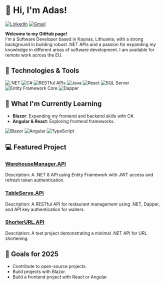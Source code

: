 # 👋 Hi, I'm Adas!
[![LinkedIn](https://img.shields.io/badge/-LinkedIn-0A66C2?logo=linkedin&logoColor=white&style=flat)](https://www.linkedin.com/in/adas-alvikas/) [![Gmail](https://img.shields.io/badge/-Gmail-EA4335?logo=gmail&logoColor=white&style=flat)](mailto:adas.alvikas@gmail.com)

**Welcome to my GitHub page!**  
I'm a Software Developer based in Kaunas, Lithuania, with a strong background in building robust .NET APIs and a passion for expanding my knowledge in different areas of software development. I am available for remote work across the EU.

## 🔧 Technologies & Tools

![.NET](https://img.shields.io/badge/-.NET-512BD4?logo=dotnet&logoColor=white&style=flat) ![C#](https://img.shields.io/badge/-C%23-239120?logo=c-sharp&logoColor=white&style=flat) ![RESTful APIs](https://img.shields.io/badge/-RESTful_APIs-0A66C2?logo=rest-api&logoColor=white&style=flat) ![Java](https://img.shields.io/badge/-Java-007396?logo=java&logoColor=white&style=flat) ![React](https://img.shields.io/badge/-React-61DAFB?logo=react&logoColor=black&style=flat) ![SQL Server](https://img.shields.io/badge/-SQL_Server-CC2927?logo=microsoft-sql-server&logoColor=white&style=flat)
![Entity Framework Core](https://img.shields.io/badge/-Entity_Framework_Core-7F5CFF?logo=dotnet&logoColor=white&style=flat) 
![Dapper](https://img.shields.io/badge/-Dapper-0E9B8E?logo=generic-technology&logoColor=white&style=flat) 

## 🌱 What I'm Currently Learning
- **Blazor**: Expanding my frontend and backend skills with C#.
- **Angular & React**: Exploring frontend frameworks.
  
![Blazor](https://img.shields.io/badge/-Blazor-808080?logo=mongodb&logoColor=white&style=flat)
![Angular](https://img.shields.io/badge/-Angular-808080?logo=angular&logoColor=white&style=flat)
![TypeScript](https://img.shields.io/badge/-TypeScript-808080?logo=typescript&logoColor=white&style=flat)


## 💻 Featured Project

### [WarehouseManager.API](https://github.com/adascoding/WarehouseManager)
Description: A .NET 8 API using Entity Framework with JWT access and refresh token authentication.

### [TableServe.API](https://github.com/adascoding/TableServe)
Description: A RESTful API for restaurant management using .NET, Dapper, and API key authentication for waiters.

### [ShorterURL.API](https://github.com/adascoding/ShorterURL)
Description: A test project demonstrating a minimal .NET API for URL shortening.

## 🎯 Goals for 2025
- Contribute to open-source projects.
- Build projects with Blazor.
- Build a frontend project with React or Angular.

